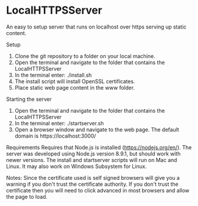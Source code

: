 # LocalHTTPSServer
An easy to setup server that runs on localhost over https serving up static content.

Setup
1. Clone the git repository to a folder on your local machine.
2. Open the terminal and navigate to the folder that contains the LocalHTTPSServer
3. In the terminal enter: ./install.sh
4. The install script will install OpenSSL certificates.
5. Place static web page content in the www folder.

Starting the server
1. Open the terminal and navigate to the folder that contains the LocalHTTPSServer
2. In the terminal enter: ./startserver.sh
3. Open a browser window and navigate to the web page. The default domain is https://localhost:3000/

Requirements
Requires that Node.js is installed (https://nodejs.org/en/). The server was developed using Node.js version 8.9.1, but should work with newer versions.
The install and startserver scripts will run on Mac and Linux. It may also work on Windows Subsystem for Linux.

Notes: Since the certificate used is self signed browsers will give you a warning if you don't trust the certificate authority. If you don't trust the certificate then you will need to click advanced in most browsers and allow the page to load.
